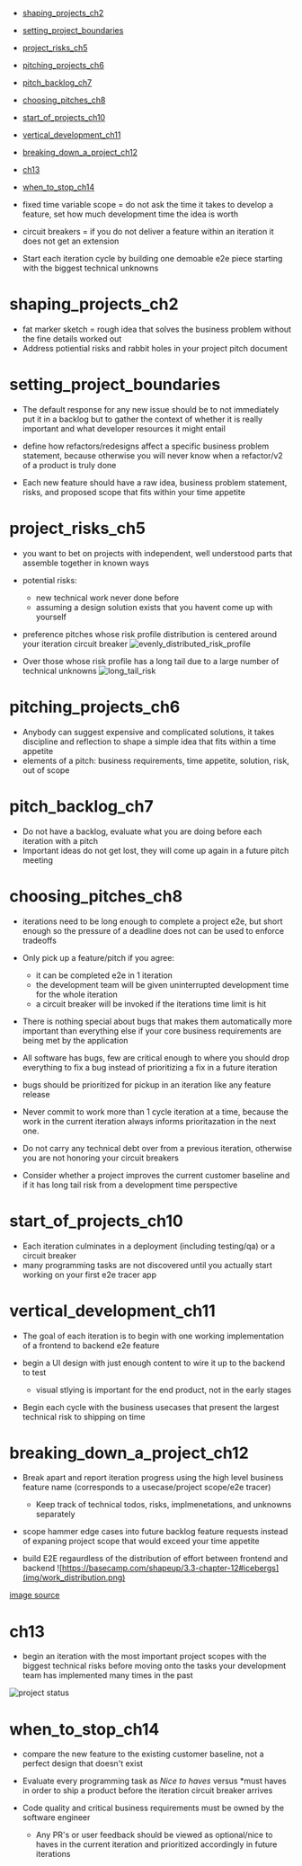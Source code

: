 - [shaping_projects_ch2](#shaping_projects_ch2)
- [setting_project_boundaries](#setting_project_boundaries)
- [project_risks_ch5](#project_risks_ch5)
- [pitching_projects_ch6](#pitching_projects_ch6)
- [pitch_backlog_ch7](#pitch_backlog_ch7)
- [choosing_pitches_ch8](#choosing_pitches_ch8)
- [start_of_projects_ch10](#start_of_projects_ch10)
- [vertical_development_ch11](#vertical_development_ch11)
- [breaking_down_a_project_ch12](#breaking_down_a_project_ch12)
- [ch13](#ch13)
- [when_to_stop_ch14](#when_to_stop_ch14)


- fixed time variable scope = do not ask the time it takes to develop a feature, set how much development time the idea is worth 
- circuit breakers = if you do not deliver a feature within an iteration it does not get an extension
- Start each iteration cycle by building one demoable e2e piece starting with the biggest technical unknowns


# shaping_projects_ch2

- fat marker sketch = rough idea that solves the business problem without the fine details worked out
- Address potiential risks and rabbit holes in your project pitch document


# setting_project_boundaries
- The default response for any new issue should be to not immediately put it in a backlog but to gather the context of whether it is really important and what developer resources it might entail

- define how refactors/redesigns affect a specific business problem statement, because otherwise you will never know when a refactor/v2 of a product is truly done

- Each new feature should have a raw idea, business problem statement, risks, and proposed scope that fits within your time appetite


# project_risks_ch5
- you want to bet on projects with independent, well understood parts that assemble together in known ways

- potential risks:
  - new technical work never done before
  - assuming a design solution exists that you havent come up with yourself

- preference pitches whose risk profile distribution is centered around your iteration circuit breaker ![evenly_distributed_risk_profile](img/evenly_distributed_risk_profile.png) 

- Over those whose risk profile has a long tail due to a large number of technical unknowns ![long_tail_risk](img/long_tail_risk.png) 



# pitching_projects_ch6
- Anybody can suggest expensive and complicated solutions, it takes discipline and reflection to shape a simple idea that fits within a time appetite
- elements of a pitch: business requirements, time appetite, solution, risk, out of scope


# pitch_backlog_ch7
- Do not have a backlog, evaluate what you are doing before each iteration with a pitch
- Important ideas do not get lost, they will come up again in a future pitch meeting

# choosing_pitches_ch8
- iterations need to be long enough to complete a project e2e, but short enough so the pressure of a deadline does not can be used to enforce tradeoffs

- Only pick up a feature/pitch if you agree:
  - it can be completed e2e in 1 iteration
  - the development team will be given uninterrupted development time for the whole iteration
  - a circuit breaker will be invoked if the iterations time limit is hit

- There is nothing special about bugs that makes them automatically more important than everything else if your core business requirements are being met by the application
- All software has bugs, few are critical enough to where you should drop everything to fix a bug instead of prioritizing a fix in a future iteration

- bugs should be prioritized for pickup in an iteration like any feature release
- Never commit to work more than 1 cycle iteration at a time, because the work in the current iteration always informs prioritazation in the next one.
- Do not carry any technical debt over from a previous iteration, otherwise you are not honoring your circuit breakers

- Consider whether a project improves the current customer baseline and if it has long tail risk from a development time perspective

# start_of_projects_ch10
- Each iteration culminates in a deployment (including testing/qa) or a circuit breaker
- many programming tasks are not discovered until you actually start working on your first e2e tracer app




# vertical_development_ch11
- The goal of each iteration is to begin with one working implementation of a frontend to backend e2e feature

- begin a UI design with just enough content to wire it up to the backend to test
  - visual stlying is important for the end product, not in the early stages


- Begin each cycle with the business usecases that present the largest technical risk to shipping on time


# breaking_down_a_project_ch12

- Break apart and report iteration progress using the high level business feature name (corresponds to a usecase/project scope/e2e tracer) 
  - Keep track of technical todos, risks, implmenetations, and unknowns separately 

- scope hammer edge cases into future backlog feature requests instead of expaning project scope that would exceed your time appetite 

- build E2E regaurdless of the distribution of effort between frontend and backend ![https://basecamp.com/shapeup/3.3-chapter-12#icebergs](img/work_distribution.png)

[image source](https://basecamp.com/shapeup/3.3-chapter-12#icebergs)


# ch13

- begin an iteration with the most important project scopes with the biggest technical risks before moving onto the tasks your development team has implemented many times in the past

![project status](img/project_status.png)


# when_to_stop_ch14
- compare the new feature to the existing customer baseline, not a perfect design that doesn't exist

- Evaluate every programming task as *Nice to haves* versus *must haves in order to ship a product before the iteration circuit breaker arrives

- Code quality and critical business requirements must be owned by the software engineer
  - Any PR's or user feedback should be viewed as optional/nice to haves in the current iteration and prioritized accordingly in future iterations